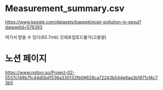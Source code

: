 # Measurement_summary.csv
https://www.kaggle.com/datasets/bappekim/air-pollution-in-seoul?datasetId=576393

여기서 받을 수 있다(92.7mb) 깃레포업로드불가(고용량)



# 노션 페이지
https://www.notion.so/Project-02-5537c148b7fc44d0bd1536a330132fb0#828ca72243b544e6aa3b1971cf4c73b5
